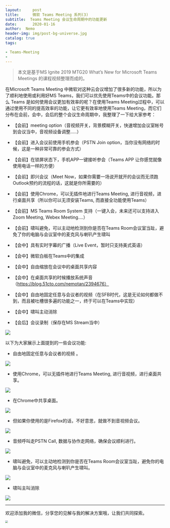 ```yaml
---
layout:     post
title:      微软 Teams Meeting 系列(3) 
subtitle:  Teams Meeting 会议生命周期中的功能更新
date:       2020-01-16
author:  Nemo
header-img: img/post-bg-universe.jpg
catalog: true
tags:

- Teams-Meeting
- 
---
```


> 本文是基于MS Ignite 2019 MTG20 What’s New for Microsoft Teams Meetings 的课程视频整理而成的。

在Microsoft Teams Meeting 中微软对这种云会议增加了很多新的功能，所以为了顺利地使用或利用好MS  Teams，我们可以优先使用Teams中的会议功能。那么 Teams 是如何使用会议更加有效率的呢？在使用Teams  Meeting过程中，可以通过使用不同的提高效率的功能，让它更有效率地使用Teams  Meeting，而它们分布在会前，会中，会后的整个会议生命周期中，我整理了一下给大家参考：

- 【会前】meeting option（音视频开关，背景模糊开关，快速增加会议室帐号到会议当中，音视频设备调整…..）

- 【会前】进入会议前使用手机参会（PSTN Join option，当你没有网络的时候，这是一种非常可靠的参会方式）

- 【会前】在锁屏状态下，手机APP一键接听参会（Teams APP 让你感觉就像使用电话一样的方便）

- 【会前】即兴会议（Meet Now，如果你需要一场说开就开的会议而无须跑Outlook预约的流程的话，这就是你所需要的）

- 【会前】使用Chrome，可以无插件地进行Teams Meeting, 进行音视频，进行桌面共享（所以你可以无须安装Teams, 而直接全功能使用Teams）

- 【会前】MS Teams Room System 支持（一键入会，未来还可以支持进入Zoom Meeting, Webex Meeting….）

- 【会前】啸叫避免，可以主动地检测到你是否在Teams Room会议室当趾，避免了你的电脑与会议室中的麦克风与喇叭产生啸叫

- 【会中】具有实时字幕的广播（Live Event，暂时只支持美式英语）

- 【会中】微软白板在Teams中的集成

- 【会中】自由缩放在会议中的桌面共享内容

- 【会中】在桌面共享的时候播放系统声音（https://blog.51cto.com/nemotan/2394676）

- 【会中】自由地固定任意与会议者的视频（在SFB时代，这是无论如何都做不到，而且被吐槽很多遍的功能之一，终于可以在Teams中实现）

- 【会中】啸叫主动消除

- 【会后】会议录制（保存在MS Stream当中）

![](https://cdn.jsdelivr.net/gh/tangx007/tangx007.github.io/img/L111110a22e314778208a2ebab17d69616af87.png)

以下为大家展示上面提到的一些会议功能:

- 自由地固定任意与会议者的视频 。

![](https://cdn.jsdelivr.net/gh/tangx007/tangx007.github.io/img/L22227300565877f76470682f7e3bacc7fcb0.png)

- 使用Chrome，可以无插件地进行Teams Meeting, 进行音视频，进行桌面共享。

![](https://cdn.jsdelivr.net/gh/tangx007/tangx007.github.io/img/L33336db5bef94236a1349a3c1e0647ff7d87.png)

- 在Chrome中共享桌面。

![](https://cdn.jsdelivr.net/gh/tangx007/tangx007.github.io/img/L43ed98bba2a403a3c5f690ce58eb0faac.png)

- 但如果你使用的是Firefox的话，不好意思，就做不到音视频会议。

![](https://cdn.jsdelivr.net/gh/tangx007/tangx007.github.io/img/L55556621b85ca9d9f4b70c9106c271828edc.png)

- 音频呼叫走PSTN Call, 数据与协作走网络，确保会议顺利进行。

![](https://cdn.jsdelivr.net/gh/tangx007/tangx007.github.io/img/L66683d3924b4a46045f9e610dacd3ff7eb3.png)

- 啸叫避免，可以主动地检测到你是否在Teams Room会议室当趾，避免你的电脑与会议室中的麦克风与喇叭产生啸叫。

![](https://cdn.jsdelivr.net/gh/tangx007/tangx007.github.io/img/L777736746c05f3c80b25d7d2a259ca34bcba.png)

- 啸叫主叫消除

![](https://cdn.jsdelivr.net/gh/tangx007/tangx007.github.io/img/L8880c18ac4d5cec6c1344edf0fae079609c.png)

------

欢迎添加我的微信，分享您的见解与我的解决方案哦，让我们共同探索。

<img src="https://cdn.jsdelivr.net/gh/tangx007/tangx007.github.io/img/nemo-qrcode.jpg" style="zoom:50%;" />